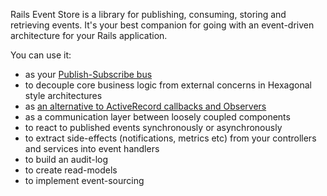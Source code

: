 <p class="mb-6 mt-12">
Rails Event Store is a library for publishing, consuming, storing and retrieving events. It's your best companion for going with an event-driven architecture for your Rails application.
</p>

<p class="mb-6">
You can use it:

  <ul>
    <li>as your <a href="/docs/pubsub/">Publish-Subscribe bus</a></li>
    <li>to decouple core business logic from external concerns in Hexagonal style architectures</li>
    <li>as <a href="http://blog.arkency.com/2016/05/domain-events-over-active-record-callbacks/">an alternative to ActiveRecord callbacks and Observers</a></li>
    <li>as a communication layer between loosely coupled components</li>
    <li>to react to published events synchronously or asynchronously</li>
    <li>to extract side-effects (notifications, metrics etc) from your controllers and services into event handlers</li>
    <li>to build an audit-log</li>
    <li>to create read-models</li>
    <li>to implement event-sourcing</li>
  </ul>
</p>
